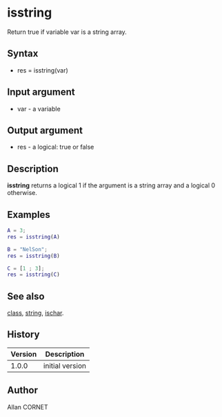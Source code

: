 # isstring

Return true if variable var is a string array.

## Syntax

- res = isstring(var)

## Input argument

- var - a variable

## Output argument

- res - a logical: true or false

## Description

<b>isstring</b> returns a logical 1 if the argument is a string array and a logical 0 otherwise.

## Examples

```matlab
A = 3;
res = isstring(A)
```

```matlab
B = "NelSon";
res = isstring(B)
```

```matlab
C = [1 ; 3];
res = isstring(C)
```

## See also

[class](class.md), [string](../string/string.md), [ischar](ischar.md).

## History

| Version | Description     |
| ------- | --------------- |
| 1.0.0   | initial version |

## Author

Allan CORNET
